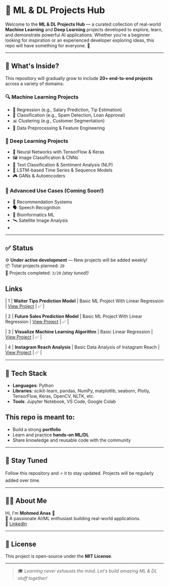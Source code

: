 # 🧠 ML & DL Projects Hub

Welcome to the **ML & DL Projects Hub** — a curated collection of real-world **Machine Learning** and **Deep Learning** projects developed to explore, learn, and demonstrate powerful AI applications. Whether you're a beginner looking for inspiration or an experienced developer exploring ideas, this repo will have something for everyone. 🚀

---

## 📌 What's Inside?

This repository will gradually grow to include **20+ end-to-end projects** across a variety of domains:

### 🔍 Machine Learning Projects
- 🎯 Regression (e.g., Salary Prediction, Tip Estimation)
- 🧩 Classification (e.g., Spam Detection, Loan Approval)
- 📊 Clustering (e.g., Customer Segmentation)
- 🧼 Data Preprocessing & Feature Engineering

### 🤖 Deep Learning Projects
- 🧠 Neural Networks with TensorFlow & Keras
- 🖼️ Image Classification & CNNs
- 📝 Text Classification & Sentiment Analysis (NLP)
- 🎥 LSTM-based Time Series & Sequence Models
- 🎮 GANs & Autoencoders

### 🔬 Advanced Use Cases (Coming Soon!)
- 🔎 Recommendation Systems
- 🗣️ Speech Recognition
- 🧬 Bioinformatics ML
- 🛰️ Satellite Image Analysis
- 

---

## ✅ Status

⚙️ **Under active development** — New projects will be added weekly!  
📦 Total projects planned: `20`  
🚧 Projects completed: `3/20` *(stay tuned!)*

## Links 
| 1 | **Waiter Tips Prediction Model** | Basic ML Project With Linear Regression | [View Project](https://github.com/MohmedAnas/Ml-DL-Projects/tree/main/Waiter%20Tips%20Prediction%20with%20ML) | ✅ |

| 2 | **Future Sales Prediction Model** | Basic ML Project With Linear Regression | [View Project](https://github.com/MohmedAnas/Ml-DL-Projects/tree/main/Future%20Sales%20Prediction) | ✅ |

| 3 | **Visualize Machine Learning Algorithm** | Basic Linear Regression | [View Project](https://github.com/MohmedAnas/Ml-DL-Projects/tree/main/Visualize%20Machine%20Learning%20Algorithm) | ✅ |

| 4 | **Instagram Reach Analysis** | Basic Data Analysis of Instagram Reach | [View Project](https://github.com/MohmedAnas/Ml-DL-Projects/tree/main/Instagram%20Reach%20Analysis) | ✅ |


---

## 🧰 Tech Stack

- **Languages**: Python
- **Libraries**: scikit-learn, pandas, NumPy, matplotlib, seaborn, Plotly, TensorFlow, Keras, OpenCV, NLTK, etc.
- **Tools**: Jupyter Notebook, VS Code, Google Colab

## This repo is meant to:
- Build a strong **portfolio**
- Learn and practice **hands-on ML/DL**
- Share knowledge and reusable code with the community

---

## 🌟 Stay Tuned

Follow this repository and ⭐ it to stay updated. Projects will be regularly added over time.

---

## 🙋‍♂️ About Me

Hi, I'm **Mohmed Anas** 👋  
📘 A passionate AI/ML enthusiast building real-world applications.  
🔗 [LinkedIn](https://www.linkedin.com/in/mohmed-anas-8a7973243/) 

---

## 📜 License

This project is open-source under the **MIT License**.

---

> 🎓 *Learning never exhausts the mind. Let's build amazing ML & DL stuff together!*



